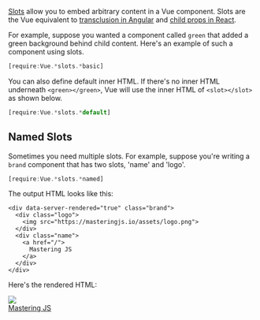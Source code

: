 [Slots](https://vuejs.org/v2/guide/components-slots.html) allow you to embed arbitrary content in a Vue component. Slots are the Vue equivalent to [transclusion in Angular](https://docs.angularjs.org/api/ng/directive/ngTransclude) and [child props in React](https://reactjs.org/docs/composition-vs-inheritance.html).

For example, suppose you wanted a component called `green` that added a green background behind child content. Here's an example of such a component using slots.

```javascript
[require:Vue.*slots.*basic]
```

You can also define default inner HTML. If there's no inner HTML underneath `<green></green>`, Vue will use the inner HTML of `<slot></slot>` as shown below.

```javascript
[require:Vue.*slots.*default]
```

Named Slots
-----------

Sometimes you need multiple slots. For example, suppose you're writing a `brand` component that has two slots, 'name' and 'logo'.

```javascript
[require:Vue.*slots.*named]
```

The output HTML looks like this:

```
<div data-server-rendered="true" class="brand">
  <div class="logo">
    <img src="https://masteringjs.io/assets/logo.png">
  </div>
  <div class="name">
    <a href="/">
      Mastering JS
    </a>
  </div>
</div>
```

Here's the rendered HTML:

<div data-server-rendered="true" class="branding"><div class="logo"><img src="https://masteringjs.io/assets/logo.png"></div> <div class="name"><a href="/">
              Mastering JS
</a></div></div>
<div style="clear: both"></div>